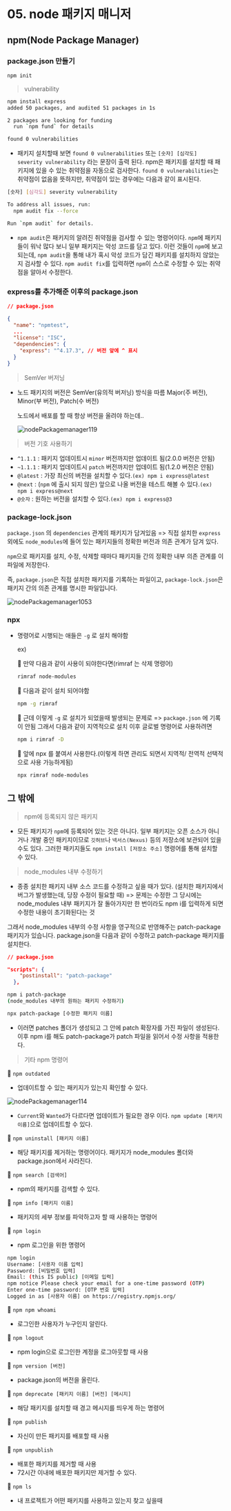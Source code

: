 # 05. node 패키지 매니저

## npm(Node Package Manager)

### package.json 만들기

```sh
npm init
```

> vulnerability

```sh
npm install express
added 50 packages, and audited 51 packages in 1s

2 packages are looking for funding
  run `npm fund` for details

found 0 vulnerabilities
```

- 패키지 설치할때 보면 `found 0 vulnerabilities` 또는 `[숫자] [심각도] severity vulnerability` 라는 문장이 출력 된다. npm은 패키지를 설치할 때 패키지에 있을 수 있는 취약점을 자동으로 검사한다. `found 0 vulnerabilities`는 취약점이 없음을 뜻하지만, 취약점이 있는 경우에는 다음과 같이 표시된다.

```sh
[숫자] [심각도] severity vulnerability

To address all issues, run:
  npm audit fix --force

Run `npm audit` for details.
```

- `npm audit`은 패키지의 알려진 취약점을 검사할 수 있는 명령어이다. `npm`에 패키지들이 워낙 많다 보니 일부 패키지는 악성 코드를 담고 있다. 이런 것들이 `npm`에 보고되는데, `npm audit`을 통해 내가 혹시 악성 코드가 담긴 패키지를 설치하지 않았는지 검사할 수 있다. `npm audit fix`를 입력하면 `npm`이 스스로 수정할 수 있는 취약점을 알아서 수정한다.

### express를 추가해준 이후의 package.json

```json
// package.json

{
  "name": "npmtest",
  ...
  "license": "ISC",
  "dependencies": {
    "express": "^4.17.3", // 버전 앞에 ^ 표시
  }
}
```

> SemVer 버저닝

- 노드 패키지의 버전은 SemVer(유의적 버저닝) 방식을 따름
  Major(주 버전), Minor(부 버전), Patch(수 버전)

  노드에서 배포를 할 때 항상 버전을 올려야 하는데..

  ![nodePackagemanager119](./img/nodePackagemanager119.png)

> 버전 기호 사용하기

- `^1.1.1` : 패키지 업데이트시 `minor` 버전까지만 업데이트 됨(2.0.0 버전은 안됨)
- `~1.1.1` : 패키지 업데이트시 `patch` 버전까지만 업데이트 됨(1.2.0 버전은 안됨)
- `@latest` : 가장 최신의 버전을 설치할 수 있다.`(ex) npm i express@latest`
- `@next` : (`npm` 에 출시 되지 않은) 앞으로 나올 버전을 테스트 해볼 수 있다.`(ex) npm i express@next`
- `@숫자` : 원하는 버전을 설치할 수 있다.`(ex) npm i express@3`

### package-lock.json

`package.json` 의 `dependencies` 관계의 패키지가 담겨있음 => 직접 설치한 `express` 외에도 `node_modules`에 들어 있는 패키지들의 정확한 버전과 의존 관계가 담겨 있다.

`npm`으로 패키지를 설치, 수정, 삭제할 때마다 패키지들 간의 정확한 내부 의존 관계를 이 파일에 저장한다.

즉, `package.json`은 직접 설치한 패키지를 기록하는 파일이고, `package-lock.json`은 패키지 간의 의존 관계를 명시한 파일입니다.

![nodePackagemanager1053](./img/nodePackagemanager1053.png)

### npx

- 명령어로 시행되는 애들은 `-g` 로 설치 해야함

  ex)

  📍 만약 다음과 같이 사용이 되야한다면(rimraf 는 삭제 명령어)

  ```sh
  rimraf node-modules
  ```

  📍 다음과 같이 설치 되어야함

  ```sh
  npm -g rimraf
  ```

  📍 근데 이렇게 `-g` 로 설치가 되었을때 발생되는 문제로 => `package.json` 에 기록이 안됨 그래서 다음과 같이 지역적으로 설치 이후 글로벌 명령어로 사용하려면

  ```sh
  npm i rimraf -D
  ```

  📍 앞에 npx 를 붙여서 사용한다.(이렇게 하면 관리도 되면서 지역적/ 전역적 선택적으로 사용 가능하게됨)

  ```sh
  npx rimraf node-modules
  ```

## 그 밖에

> npm에 등록되지 않은 패키지

- 모든 패키지가 `npm`에 등록되어 있는 것은 아니다. 일부 패키지는 오픈 소스가 아니거나 개발 중인 패키지이므로 `깃허브`나 `넥서스(Nexus)` 등의 저장소에 보관되어 있을 수도 있다. 그러한 패키지들도 `npm install [저장소 주소]` 명령어를 통해 설치할 수 있다.

> node_modules 내부 수정하기

- 종종 설치한 패키지 내부 소스 코드를 수정하고 싶을 때가 있다. (설치한 패키지에서 버그가 발생했는데, 당장 수정이 필요할 때) => 문제는 수정한 그 당시에는 node_modules 내부 패키지가 잘 돌아가지만 한 번이라도 npm i를 입력하게 되면 수정한 내용이 초기화된다는 것

그래서 node_modules 내부의 수정 사항을 영구적으로 반영해주는 patch-package 패키지가 있습니다. package.json을 다음과 같이 수정하고 patch-package 패키지를 설치한다.

```json
// package.json

"scripts": {
    "postinstall": "patch-package"
  },

```

```sh
npm i patch-package
(node_modules 내부의 원하는 패키지 수정하기)

npx patch-package [수정한 패키지 이름]

```

- 이러면 patches 폴더가 생성되고 그 안에 patch 확장자를 가진 파일이 생성된다. 이후 npm i를 해도 patch-package가 patch 파일을 읽어서 수정 사항을 적용한다.

> 기타 npm 명령어

📍 `npm outdated`

- 업데이트할 수 있는 패키지가 있는지 확인할 수 있다.

![nodePackagemanager114](./img/nodePackagemanager114.png)

- `Current`와 `Wanted`가 다르다면 업데이트가 필요한 경우 이다. `npm update [패키지 이름]`으로 업데이트할 수 있다.

📍 `npm uninstall [패키지 이름]`

- 해당 패키지를 제거하는 명령어이다. 패키지가 node_modules 폴더와 package.json에서 사라진다.

📍 `npm search [검색어]`

- npm의 패키지를 검색할 수 있다.

📍 `npm info [패키지 이름]`

- 패키지의 세부 정보를 파악하고자 할 때 사용하는 명령어

📍 `npm login`

- npm 로그인을 위한 명령어

```sh
npm login
Username: [사용자 이름 입력]
Password: [비밀번호 입력]
Email: (this IS public) [이메일 입력]
npm notice Please check your email for a one-time password (OTP)
Enter one-time password: [OTP 번호 입력]
Logged in as [사용자 이름] on https://registry.npmjs.org/

```

📍 `npm npm whoami`

- 로그인한 사용자가 누구인지 알린다.

📍 `npm logout`

- npm login으로 로그인한 계정을 로그아웃할 때 사용

📍 `npm version [버전]`

- package.json의 버전을 올린다.

📍 `npm deprecate [패키지 이름] [버전] [메시지]`

- 해당 패키지를 설치할 때 경고 메시지를 띄우게 하는 명령어

📍 `npm publish`

- 자신이 만든 패키지를 배포할 때 사용

📍 `npm unpublish`

- 배포한 패키지를 제거할 때 사용
- 72시간 이내에 배포한 패키지만 제거할 수 있다.

📍 `npm ls`

- 내 프로젝트가 어떤 패키지를 사용하고 있는지 찾고 싶을때
